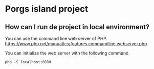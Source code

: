 # Porgs island project

## How can I run de project in local environment?
You can use the command line web server of PHP.
https://www.php.net/manual/es/features.commandline.webserver.php

You can initialize the web server with the following command.
  
```
php -S localhost:8080
```

